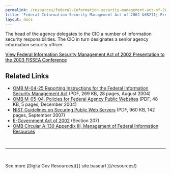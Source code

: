 ```yaml
---
permalink: /resources/federal-information-security-management-act-of-2002-presentation-to-the-2003-fissea-conference/
title: 'Federal Information Security Management Act of 2002 &#8211; Presentation to the 2003 FISSEA Conference'
layout: docs
---
```


The head of the agency delegates to the CIO a number of information security responsibilities. The CIO in turn designates a senior agency information security officer.

<a class="button" style="color: #000000" href="http://csrc.nist.gov/organizations/fissea/2003-conference/presentations/fissea-FISMA-030603.pdf">View Federal Information Security Management Act of 2002 Presentation to the 2003 FISSEA Conference</a>

## Related Links

  * [OMB M-04-25 Reporting Instructions for the Federal Information Security Management Act](https://www.whitehouse.gov/sites/whitehouse.gov/files/omb/memoranda/2004/m04-25.pdf) (PDF, 269 KB, 28 pages, August 2004)
  * [OMB M-05-04, Policies for Federal Agency Public Websites](https://www.whitehouse.gov/sites/whitehouse.gov/files/omb/memoranda/2005/m05-04.pdf) (PDF, 48 KB, 5 pages, December 2004)
  * [NIST Guidelines on Securing Public Web Servers](http://csrc.nist.gov/publications/nistpubs/800-44-ver2/SP800-44v2.pdf) (PDF, 960 KB, 142 pages, September 2007)
  * [E-Government Act of 2002](http://www.archives.gov/about/laws/egov-act-section-207.html) (Section 207)
  * [OMB Circular A-130 Appendix III, Management of Federal Information Resources](https://obamawhitehouse.archives.gov/omb/circulars_a130_a130appendix_iii)

&nbsp;

* * *

&nbsp;

See more [DigitalGov Resources]({{ site.baseurl }}/resources/)